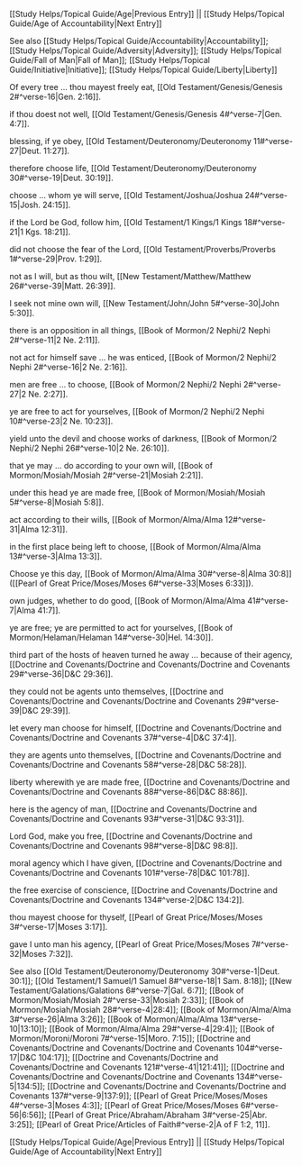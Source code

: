 [[Study Helps/Topical Guide/Age|Previous Entry]]  ||  [[Study Helps/Topical Guide/Age of Accountability|Next Entry]]

 See also [[Study Helps/Topical Guide/Accountability|Accountability]]; [[Study Helps/Topical Guide/Adversity|Adversity]]; [[Study Helps/Topical Guide/Fall of Man|Fall of Man]]; [[Study Helps/Topical Guide/Initiative|Initiative]]; [[Study Helps/Topical Guide/Liberty|Liberty]]

 Of every tree ... thou mayest freely eat, [[Old Testament/Genesis/Genesis 2#^verse-16|Gen. 2:16]].

 if thou doest not well, [[Old Testament/Genesis/Genesis 4#^verse-7|Gen. 4:7]].

 blessing, if ye obey, [[Old Testament/Deuteronomy/Deuteronomy 11#^verse-27|Deut. 11:27]].

 therefore choose life, [[Old Testament/Deuteronomy/Deuteronomy 30#^verse-19|Deut. 30:19]].

 choose ... whom ye will serve, [[Old Testament/Joshua/Joshua 24#^verse-15|Josh. 24:15]].

 if the Lord be God, follow him, [[Old Testament/1 Kings/1 Kings 18#^verse-21|1 Kgs. 18:21]].

 did not choose the fear of the Lord, [[Old Testament/Proverbs/Proverbs 1#^verse-29|Prov. 1:29]].

 not as I will, but as thou wilt, [[New Testament/Matthew/Matthew 26#^verse-39|Matt. 26:39]].

 I seek not mine own will, [[New Testament/John/John 5#^verse-30|John 5:30]].

 there is an opposition in all things, [[Book of Mormon/2 Nephi/2 Nephi 2#^verse-11|2 Ne. 2:11]].

 not act for himself save ... he was enticed, [[Book of Mormon/2 Nephi/2 Nephi 2#^verse-16|2 Ne. 2:16]].

 men are free ... to choose, [[Book of Mormon/2 Nephi/2 Nephi 2#^verse-27|2 Ne. 2:27]].

 ye are free to act for yourselves, [[Book of Mormon/2 Nephi/2 Nephi 10#^verse-23|2 Ne. 10:23]].

 yield unto the devil and choose works of darkness, [[Book of Mormon/2 Nephi/2 Nephi 26#^verse-10|2 Ne. 26:10]].

 that ye may ... do according to your own will, [[Book of Mormon/Mosiah/Mosiah 2#^verse-21|Mosiah 2:21]].

 under this head ye are made free, [[Book of Mormon/Mosiah/Mosiah 5#^verse-8|Mosiah 5:8]].

 act according to their wills, [[Book of Mormon/Alma/Alma 12#^verse-31|Alma 12:31]].

 in the first place being left to choose, [[Book of Mormon/Alma/Alma 13#^verse-3|Alma 13:3]].

 Choose ye this day, [[Book of Mormon/Alma/Alma 30#^verse-8|Alma 30:8]] ([[Pearl of Great Price/Moses/Moses 6#^verse-33|Moses 6:33]]).

 own judges, whether to do good, [[Book of Mormon/Alma/Alma 41#^verse-7|Alma 41:7]].

 ye are free; ye are permitted to act for yourselves, [[Book of Mormon/Helaman/Helaman 14#^verse-30|Hel. 14:30]].

 third part of the hosts of heaven turned he away ... because of their agency, [[Doctrine and Covenants/Doctrine and Covenants/Doctrine and Covenants 29#^verse-36|D&C 29:36]].

 they could not be agents unto themselves, [[Doctrine and Covenants/Doctrine and Covenants/Doctrine and Covenants 29#^verse-39|D&C 29:39]].

 let every man choose for himself, [[Doctrine and Covenants/Doctrine and Covenants/Doctrine and Covenants 37#^verse-4|D&C 37:4]].

 they are agents unto themselves, [[Doctrine and Covenants/Doctrine and Covenants/Doctrine and Covenants 58#^verse-28|D&C 58:28]].

 liberty wherewith ye are made free, [[Doctrine and Covenants/Doctrine and Covenants/Doctrine and Covenants 88#^verse-86|D&C 88:86]].

 here is the agency of man, [[Doctrine and Covenants/Doctrine and Covenants/Doctrine and Covenants 93#^verse-31|D&C 93:31]].

 Lord God, make you free, [[Doctrine and Covenants/Doctrine and Covenants/Doctrine and Covenants 98#^verse-8|D&C 98:8]].

 moral agency which I have given, [[Doctrine and Covenants/Doctrine and Covenants/Doctrine and Covenants 101#^verse-78|D&C 101:78]].

 the free exercise of conscience, [[Doctrine and Covenants/Doctrine and Covenants/Doctrine and Covenants 134#^verse-2|D&C 134:2]].

 thou mayest choose for thyself, [[Pearl of Great Price/Moses/Moses 3#^verse-17|Moses 3:17]].

 gave I unto man his agency, [[Pearl of Great Price/Moses/Moses 7#^verse-32|Moses 7:32]].

 See also [[Old Testament/Deuteronomy/Deuteronomy 30#^verse-1|Deut. 30:1]]; [[Old Testament/1 Samuel/1 Samuel 8#^verse-18|1 Sam. 8:18]]; [[New Testament/Galations/Galations 6#^verse-7|Gal. 6:7]]; [[Book of Mormon/Mosiah/Mosiah 2#^verse-33|Mosiah 2:33]]; [[Book of Mormon/Mosiah/Mosiah 28#^verse-4|28:4]]; [[Book of Mormon/Alma/Alma 3#^verse-26|Alma 3:26]]; [[Book of Mormon/Alma/Alma 13#^verse-10|13:10]]; [[Book of Mormon/Alma/Alma 29#^verse-4|29:4]]; [[Book of Mormon/Moroni/Moroni 7#^verse-15|Moro. 7:15]]; [[Doctrine and Covenants/Doctrine and Covenants/Doctrine and Covenants 104#^verse-17|D&C 104:17]]; [[Doctrine and Covenants/Doctrine and Covenants/Doctrine and Covenants 121#^verse-41|121:41]]; [[Doctrine and Covenants/Doctrine and Covenants/Doctrine and Covenants 134#^verse-5|134:5]]; [[Doctrine and Covenants/Doctrine and Covenants/Doctrine and Covenants 137#^verse-9|137:9]]; [[Pearl of Great Price/Moses/Moses 4#^verse-3|Moses 4:3]]; [[Pearl of Great Price/Moses/Moses 6#^verse-56|6:56]]; [[Pearl of Great Price/Abraham/Abraham 3#^verse-25|Abr. 3:25]]; [[Pearl of Great Price/Articles of Faith#^verse-2|A of F 1:2, 11]].

[[Study Helps/Topical Guide/Age|Previous Entry]]  ||  [[Study Helps/Topical Guide/Age of Accountability|Next Entry]]